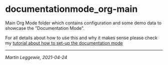 

# documentationmode_org-main

Main Org Mode folder which contains configuration and some demo data to showcase the "Documentation Mode".

For all details about how to use this and why it makes sense please check my [tutorial about how to set-up the documentation mode](https://martinleggewie.github.io/documentationmode/how-to-configure.html)

----

_Martin Leggewie, 2021-04-24_
